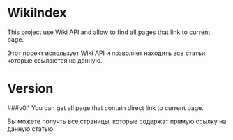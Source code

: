 # WikiIndex

This project use Wiki API and allow to find all pages that link to current page.

Этот проект использует Wiki API и позволяет находить все статьи, которые ссылаются на данную.

# Version
###v0.1
You can get all page that contain direct link to current page.

Вы можете получть все страницы, которые содержат прямую ссылку на данную статью.
